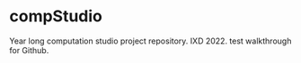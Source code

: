 # compStudio
Year long computation studio project repository. IXD 2022.
test walkthrough for Github.
